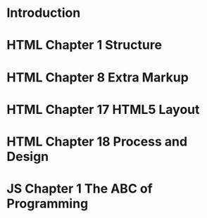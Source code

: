 # Introduction

# HTML Chapter 1 Structure

# HTML Chapter 8 Extra Markup

# HTML Chapter 17 HTML5 Layout

# HTML Chapter 18 Process and Design

# JS Chapter 1 The ABC of Programming